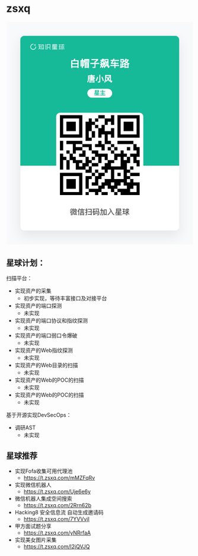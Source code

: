# zsxq
![zsxq](./zsxq.png)
## 星球计划：
扫描平台：
- 实现资产的采集
	- 初步实现，等待丰富接口及对接平台
- 实现资产的端口探测
	- 未实现
- 实现资产的端口协议和指纹探测
	- 未实现
- 实现资产的端口弱口令爆破
	- 未实现
- 实现资产的Web指纹探测
	- 未实现
- 实现资产的Web目录的扫描
	- 未实现
- 实现资产的Web的POC的扫描
	- 未实现
- 实现资产的Web的POC的扫描
	- 未实现

基于开源实现DevSecOps：

- 调研AST
	- 未实现


## 星球推荐

- 实现Fofa收集可用代理池
	- https://t.zsxq.com/mMZFqRv
- 实现微信机器人
	- https://t.zsxq.com/Uje6e6y
- 微信机器人集成空间搜索
	- https://t.zsxq.com/2Rrn62b
- Hacking8 安全信息流 自动生成邀请码
	- https://t.zsxq.com/7YVVvjI
- 甲方面试题分享
	- https://t.zsxq.com/yNRrfaA
- 实现美女图片采集
	- https://t.zsxq.com/I2jQVJQ
